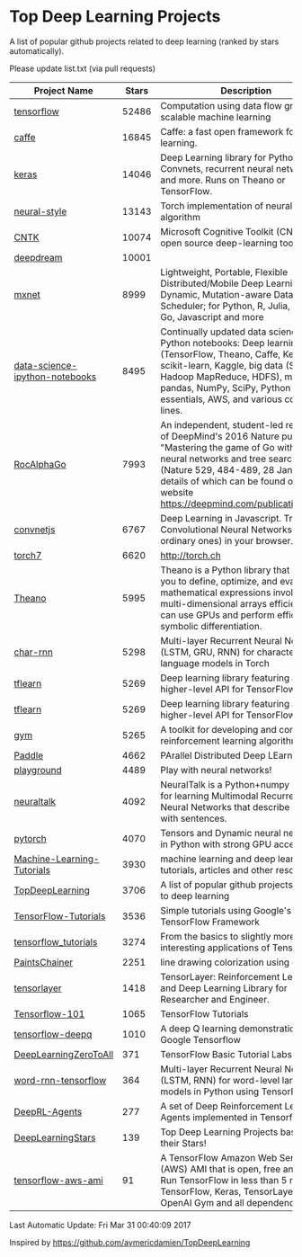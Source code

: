 # Top Deep Learning Projects
A list of popular github projects related to deep learning (ranked by stars automatically).

Please update list.txt (via pull requests)

| Project Name| Stars | Description 
| ------- | ------ | ------  
| [tensorflow](https://github.com/tensorflow/tensorflow) | 52486 | Computation using data flow graphs for scalable machine learning |  
| [caffe](https://github.com/BVLC/caffe) | 16845 | Caffe: a fast open framework for deep learning. |  
| [keras](https://github.com/fchollet/keras) | 14046 | Deep Learning library for Python. Convnets, recurrent neural networks, and more. Runs on Theano or TensorFlow. |  
| [neural-style](https://github.com/jcjohnson/neural-style) | 13143 | Torch implementation of neural style algorithm |  
| [CNTK](https://github.com/Microsoft/CNTK) | 10074 | Microsoft Cognitive Toolkit (CNTK), an open source deep-learning toolkit |  
| [deepdream](https://github.com/google/deepdream) | 10001 |  |  
| [mxnet](https://github.com/dmlc/mxnet) | 8999 | Lightweight, Portable, Flexible Distributed/Mobile Deep Learning with Dynamic, Mutation-aware Dataflow Dep Scheduler; for Python, R, Julia, Scala, Go, Javascript and more |  
| [data-science-ipython-notebooks](https://github.com/donnemartin/data-science-ipython-notebooks) | 8495 | Continually updated data science Python notebooks: Deep learning (TensorFlow, Theano, Caffe, Keras), scikit-learn, Kaggle, big data (Spark, Hadoop MapReduce, HDFS), matplotlib, pandas, NumPy, SciPy, Python essentials, AWS, and various command lines. |  
| [RocAlphaGo](https://github.com/Rochester-NRT/RocAlphaGo) | 7993 | An independent, student-led replication of DeepMind's 2016 Nature publication, "Mastering the game of Go with deep neural networks and tree search" (Nature 529, 484-489, 28 Jan 2016), details of which can be found on their website https://deepmind.com/publications.html. |  
| [convnetjs](https://github.com/karpathy/convnetjs) | 6767 | Deep Learning in Javascript. Train Convolutional Neural Networks (or ordinary ones) in your browser. |  
| [torch7](https://github.com/torch/torch7) | 6620 | http://torch.ch |  
| [Theano](https://github.com/Theano/Theano) | 5995 | Theano is a Python library that allows you to define, optimize, and evaluate mathematical expressions involving multi-dimensional arrays efficiently. It can use GPUs and perform efficient symbolic differentiation. |  
| [char-rnn](https://github.com/karpathy/char-rnn) | 5298 | Multi-layer Recurrent Neural Networks (LSTM, GRU, RNN) for character-level language models in Torch |  
| [tflearn](https://github.com/tflearn/tflearn) | 5269 | Deep learning library featuring a higher-level API for TensorFlow. |  
| [tflearn](https://github.com/tflearn/tflearn) | 5269 | Deep learning library featuring a higher-level API for TensorFlow. |  
| [gym](https://github.com/openai/gym) | 5265 | A toolkit for developing and comparing reinforcement learning algorithms. |  
| [Paddle](https://github.com/PaddlePaddle/Paddle) | 4662 | PArallel Distributed Deep LEarning |  
| [playground](https://github.com/tensorflow/playground) | 4489 | Play with neural networks! |  
| [neuraltalk](https://github.com/karpathy/neuraltalk) | 4092 | NeuralTalk is a Python+numpy project for learning Multimodal Recurrent Neural Networks that describe images with sentences. |  
| [pytorch](https://github.com/pytorch/pytorch) | 4070 | Tensors and Dynamic neural networks in Python  with strong GPU acceleration |  
| [Machine-Learning-Tutorials](https://github.com/ujjwalkarn/Machine-Learning-Tutorials) | 3930 | machine learning and deep learning tutorials, articles and other resources  |  
| [TopDeepLearning](https://github.com/aymericdamien/TopDeepLearning) | 3706 | A list of popular github projects related to deep learning |  
| [TensorFlow-Tutorials](https://github.com/nlintz/TensorFlow-Tutorials) | 3536 | Simple tutorials using Google's TensorFlow Framework |  
| [tensorflow_tutorials](https://github.com/pkmital/tensorflow_tutorials) | 3274 | From the basics to slightly more interesting applications of Tensorflow |  
| [PaintsChainer](https://github.com/pfnet/PaintsChainer) | 2251 | line drawing colorization using chainer |  
| [tensorlayer](https://github.com/zsdonghao/tensorlayer) | 1418 | TensorLayer: Reinforcement Learning and Deep Learning Library for Researcher and Engineer. |  
| [Tensorflow-101](https://github.com/sjchoi86/Tensorflow-101) | 1065 | TensorFlow Tutorials |  
| [tensorflow-deepq](https://github.com/nivwusquorum/tensorflow-deepq) | 1010 | A deep Q learning demonstration using Google Tensorflow |  
| [DeepLearningZeroToAll](https://github.com/hunkim/DeepLearningZeroToAll) | 371 | TensorFlow Basic Tutorial Labs |  
| [word-rnn-tensorflow](https://github.com/hunkim/word-rnn-tensorflow) | 364 | Multi-layer Recurrent Neural Networks (LSTM, RNN) for word-level language models in Python using TensorFlow. |  
| [DeepRL-Agents](https://github.com/awjuliani/DeepRL-Agents) | 277 | A set of Deep Reinforcement Learning Agents implemented in Tensorflow. |  
| [DeepLearningStars](https://github.com/hunkim/DeepLearningStars) | 139 | Top Deep Learning Projects based on their Stars! |  
| [tensorflow-aws-ami](https://github.com/ritchieng/tensorflow-aws-ami) | 91 | A TensorFlow Amazon Web Service (AWS) AMI that is open, free and works. Run TensorFlow in less than 5 minutes. TensorFlow, Keras, TensorLayer, OpenAI Gym and all dependencies. |  

Last Automatic Update: Fri Mar 31 00:40:09 2017

Inspired by https://github.com/aymericdamien/TopDeepLearning